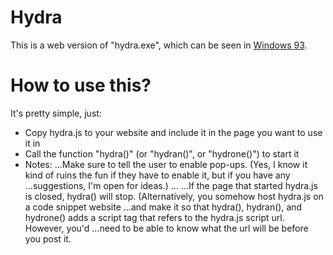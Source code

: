 # Hydra
This is a web version of "hydra.exe", which can be seen in [Windows 93](http://www.windows93.net "Windows 93").

# How to use this?
It's pretty simple, just:
* Copy hydra.js to your website and include it in the page you want to use it in
* Call the function "hydra()" (or "hydran()", or "hydrone()") to start it
* Notes:
...Make sure to tell the user to enable pop-ups. (Yes, I know it kind of ruins the fun if they have to enable it, but if you have any
...suggestions, I'm open for ideas.)
...
...If the page that started hydra.js is closed, hydra() will stop. (Alternatively, you somehow host hydra.js on a code snippet website
...and make it so that hydra(), hydran(), and hydrone() adds a script tag that refers to the hydra.js script url. However, you'd
...need to be able to know what the url will be before you post it.
